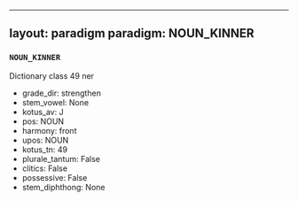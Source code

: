 
---
layout: paradigm
paradigm: NOUN_KINNER
---
### ` NOUN_KINNER `

Dictionary class 49 ner
* grade_dir: strengthen
* stem_vowel: None
* kotus_av: J
* pos: NOUN
* harmony: front
* upos: NOUN
* kotus_tn: 49
* plurale_tantum: False
* clitics: False
* possessive: False
* stem_diphthong: None
